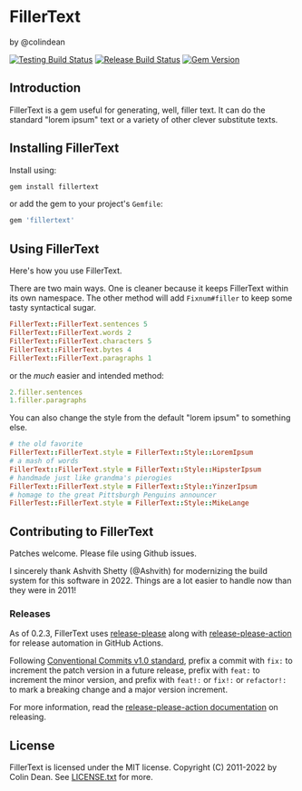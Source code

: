 FillerText
==========

by @colindean

[![Testing Build Status](https://github.com/colindean/fillertext/actions/workflows/testing.yml/badge.svg)](https://github.com/colindean/fillertext/actions/workflows/testing.yml)
[![Release Build Status](https://github.com/colindean/fillertext/actions/workflows/release.yml/badge.svg)](https://github.com/colindean/fillertext/actions/workflows/release.yml)
[![Gem Version](https://badge.fury.io/rb/fillertext.svg)](https://badge.fury.io/rb/fillertext)

Introduction
------------

FillerText is a gem useful for generating, well, filler text. It can do the standard "lorem ipsum" text or a variety of other clever substitute texts.

Installing FillerText
---------------------

Install using:

```sh
gem install fillertext
```

or add the gem to your project's `Gemfile`:

```ruby
gem 'fillertext'
```

Using FillerText
----------------

Here's how you use FillerText.

There are two main ways. One is cleaner because it keeps FillerText within its
own namespace. The other method will add `Fixnum#filler` to keep some tasty
syntactical sugar.

```ruby
FillerText::FillerText.sentences 5
FillerText::FillerText.words 2
FillerText::FillerText.characters 5
FillerText::FillerText.bytes 4
FillerText::FillerText.paragraphs 1
```

or the *much* easier and intended method:

```ruby
2.filler.sentences
1.filler.paragraphs
```

You can also change the style from the default "lorem ipsum" to something else.

```ruby
# the old favorite
FillerText::FillerText.style = FillerText::Style::LoremIpsum
# a mash of words
FillerText::FillerText.style = FillerText::Style::HipsterIpsum
# handmade just like grandma's pierogies
FillerText::FillerText.style = FillerText::Style::YinzerIpsum
# homage to the great Pittsburgh Penguins announcer
FillerTest::FillerText.style = FillerText::Style::MikeLange
```

Contributing to FillerText
--------------------------

Patches welcome. Please file using Github issues.

I sincerely thank Ashvith Shetty (@Ashvith) for modernizing the build system
for this software in 2022. Things are a lot easier to handle now than they were
in 2011!


### Releases

As of 0.2.3, FillerText uses
[release-please](https://github.com/googleapis/release-please) along with
[release-please-action](https://github.com/google-github-actions/release-please-action)
for release automation in GitHub Actions.

Following [Conventional Commits v1.0
standard](https://www.conventionalcommits.org/en/v1.0.0/),
prefix a commit with `fix:` to increment the patch version in a future release,
prefix with `feat:` to increment the minor version, and
prefix with `feat!:` or `fix!:` or `refactor!:` to mark a breaking change and
a major version increment.

For more information, read the [release-please-action
documentation](https://github.com/google-github-actions/release-please-action#how-release-please-works)
on releasing.

License
-------

FillerText is licensed under the MIT license.
Copyright (C) 2011-2022 by Colin Dean.
See [LICENSE.txt](LICENSE.txt) for more.

